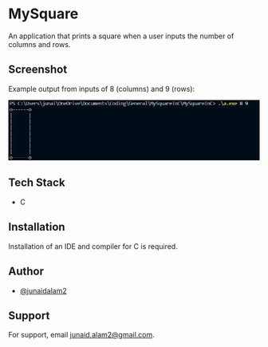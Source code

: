 
# MySquare
An application that prints a square when a user inputs the number of columns and rows. 


## Screenshot
Example output from inputs of 8 (columns) and 9 (rows):

![Screenshot](https://github.com/junaidalam2/MySquare/blob/main/screenshot.jpg?raw=true)


## Tech Stack

* C


## Installation
Installation of an IDE and compiler for C is required. 

## Author

- [@junaidalam2](https://github.com/junaidalam2)


## Support

For support, email junaid.alam2@gmail.com.
